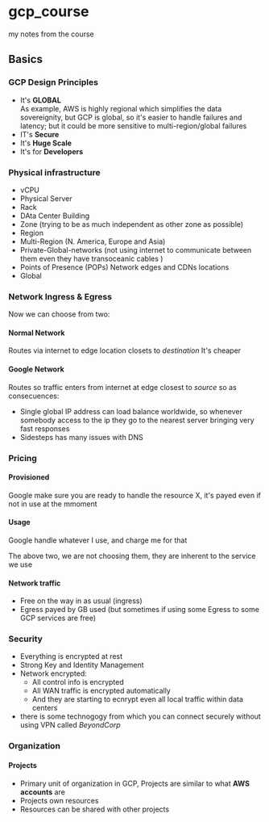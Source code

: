 # gcp_course
my notes from the course

## Basics

### GCP Design Principles
* It's **GLOBAL**  
  As example, AWS is highly regional which simplifies the data sovereignity, but GCP is global, so it's easier to handle failures and latency; but it could be more sensitive to multi-region/global failures
* IT's **Secure**
* It's **Huge Scale**
* It's for **Developers**


### Physical infrastructure
* vCPU
* Physical Server
* Rack
* DAta Center Building
* Zone (trying to be as much independent as other zone as possible)
* Region
* Multi-Region (N. America, Europe and Asia)
* Private-Global-networks (not using internet to communicate between them even they have transoceanic cables )
* Points of Presence (POPs) Network edges and CDNs locations
* Global 

### Network Ingress & Egress
Now we can choose from two:

#### Normal Network
Routes via internet to edge location closets to *destination*
It's cheaper

#### Google Network
Routes so traffic enters from internet at edge closest to *source* so as consecuences:
* Single global IP address can load balance worldwide, so whenever somebody access to the ip they go to the nearest server bringing very fast responses
* Sidesteps has many issues with DNS

### Pricing

#### Provisioned
Google make sure you are ready to handle the resource X, it's payed even if not in use at the mmoment

#### Usage
Google handle whatever I use, and charge me for that

The above two, we are not choosing them, they are inherent to the service we use

#### Network traffic
* Free on the way in as usual (ingress)
* Egress payed by GB used (but sometimes if using some Egress to some GCP services are free)

### Security
* Everything is encrypted at rest
* Strong Key and Identity Management
* Network encrypted:  
  *  All control info is encrypted
  *  All WAN traffic is encrypted automatically
  *  And they are starting to ecnrypt even all local traffic within data centers
* there is some technogogy from which you can connect securely without using VPN called *BeyondCorp*

### Organization

#### Projects
* Primary unit of organization in GCP, Projects are similar to what **AWS accounts** are
* Projects own resources
* Resources can be shared with other projects




